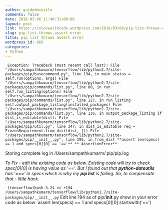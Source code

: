 ```yaml
---
author: guidedmissile
comments: false
date: 2016-03-06 11:40:31+00:00
layout: post
link: https://inlovewithcode.wordpress.com/2016/03/06/pip-list-throws-assert-error/
slug: pip-list-throws-assert-error
title: pip list throws assert error
wordpress_id: 869
categories:
- Python
---
```


`
Exception:
Traceback (most recent call last):
File "/Users/sampathkumarm/tensorflow/lib/python2.7/site-packages/pip/basecommand.py", line 134, in main
status = self.run(options, args)
File "/Users/sampathkumarm/tensorflow/lib/python2.7/site-packages/pip/commands/list.py", line 80, in run
self.run_listing(options)
File "/Users/sampathkumarm/tensorflow/lib/python2.7/site-packages/pip/commands/list.py", line 127, in run_listing
self.output_package_listing(installed_packages)
File "/Users/sampathkumarm/tensorflow/lib/python2.7/site-packages/pip/commands/list.py", line 136, in output_package_listing
if dist_is_editable(dist):
File "/Users/sampathkumarm/tensorflow/lib/python2.7/site-packages/pip/util.py", line 347, in dist_is_editable
req = FrozenRequirement.from_dist(dist, [])
File "/Users/sampathkumarm/tensorflow/lib/python2.7/site-packages/pip/__init__.py", line 195, in from_dist
**assert len(specs) == 1 and specs[0][0] == '=='**
** AssertionError**`

Storing complete log in /Users/sampathkumarm/.pip/pip.log



_To Fix - edit the existing code as below. Existing code will try to check spec[0][0] is having value as '=='. But I found out that **python-dateutils** has '===' in specs which is why my **pip list** is failing. So, to compensate that - little hack._

`
(tensorflow)bash-3.2$ vi +194 /Users/sampathkumarm/tensorflow/lib/python2.7/site-packages/pip/__init__.py`
Edit line 194 as of pip/__init__.py show in your error code as below
`assert len(specs) == 1 and specs[0][0].startswith('==')
```
